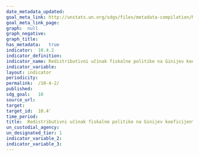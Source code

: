 ```yaml
---	
date_metadata_updated:	
goal_meta_link:	http://unstats.un.org/sdgs/files/metadata-compilation/Metadata-Goal-10.pdf'
goal_meta_link_page:	
graph:	null
graph_negative:	
graph_title:	
has_metadata:	true
indicator:	10.4.2
indicator_definition:	
indicator_name:	Redistributivni učinak fiskalne politike na Ginijev koeficijent
indicator_variable:	
layout:	indicator
periodicity:	
permalink:	/10-4-2/
published:	
sdg_goal:	10
source_url:	
target:	
target_id:	10.4'
time_period:	
title:	Redistributivni učinak fiskalne politike na Ginijev koeficijent
un_custodial_agency:	
un_designated_tier:	1
indicator_variable_2:	
indicator_variable_3:	
---	
```


